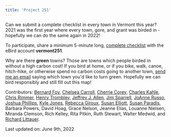 ```yaml
---
title: 'Project 251'
---
```


Can we submit a complete checklist in every town in Vermont this year? 2021 was the first year where every town, gore, and grant was birded in - hopefully we can do the same again in 2022!

To participate, share a minimum 5-minute long, [complete checklist](https://support.ebird.org/en/support/solutions/articles/48000967748) with the eBird account **vermont251**.

Why are there **green** towns? Those are towns which people birded in without a high carbon cost! If you bird at home, or if you bike, walk, canoe, hitch-hike, or otherwise spend no carbon costs going to another town, [send me an email](mailto:richard@birdinginvermont.com) saying which town you'd like to turn green. Hopefully we can bird responsibly and still fill out this map!

Contributors:
[Bernard Foy](https://ebird.org/profile/NzU0MA/world),
[Chelsea Carroll](https://ebird.org/profile/NjQ1MjQy/US-VT-021),
[Cherrie Corey](https://ebird.org/profile/MTQ3Mjg2/US-VT-025),
[Charles Kahle](https://ebird.org/profile/Mjg1NTU/world),
[Chris Rimmer](https://ebird.org/vt/profile/Mjc3NzU/world),
[Henry Trombley](https://ebird.org/profile/MzUzMDc/world),
[Jeffrey J. Allen](https://ebird.org/vt/profile/Mjc3MjE/world),
[Jim Sparrell](https://ebird.org/profile/MzUwMjAw/world),
[JoAnne Russo](https://ebird.org/vt/profile/MTUyNTc5),
[Joshua Phillips](https://ebird.org/vt/profile/MTUyNTc5),
[Kyle Jones](https://ebird.org/vt/profile/MTM5Nzgz/world),
[Rebecca Giroux](https://ebird.org/profile/MTc3ODI0/US-VT),
[Susan Elliott](https://ebird.org/profile/MjQzNw/US-VT-021),
[Susan Paradis](https://ebird.org/profile/MTEwMDU3Mw/world),
Barbara Powers,
David Hoag,
Grace Nelson,
Jeanne Elias,
Louanne Nielsen,
Miranda Clemson,
Rich Kelley,
Rita Pitkin,
Ruth Stewart,
Walter Medwid,
and [Richard Littauer](https://ebird.org/vt/profile/Mjg0MTUx/US-VT).

Last updated on:
June 9th, 2022

